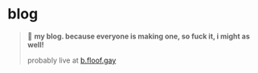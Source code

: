 # blog
> 🌌 **my blog. because everyone is making one, so fuck it, i might as well!**
>
> probably live at [b.floof.gay](https://b.floof.gay)
